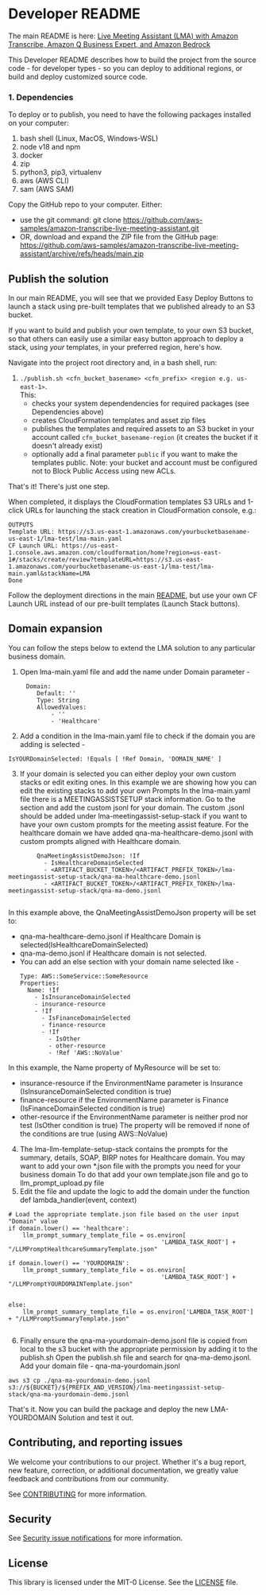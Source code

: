 # Developer README

The main README is here: [Live Meeting Assistant (LMA) with Amazon Transcribe, Amazon Q Business Expert, and Amazon Bedrock](./README.md)

This Developer README describes how to build the project from the source code - for developer types - so you can deploy to additional regions, or build and deploy customized source code.

### 1. Dependencies

To deploy or to publish, you need to have the following packages installed on your computer:

1. bash shell (Linux, MacOS, Windows-WSL)
2. node v18 and npm 
3. docker
4. zip
5. python3, pip3, virtualenv
6. aws (AWS CLI)
7. sam (AWS SAM)

Copy the GitHub repo to your computer. Either:
- use the git command: git clone https://github.com/aws-samples/amazon-transcribe-live-meeting-assistant.git
- OR, download and expand the ZIP file from the GitHub page: https://github.com/aws-samples/amazon-transcribe-live-meeting-assistant/archive/refs/heads/main.zip

## Publish the solution

In our main README, you will see that we provided Easy Deploy Buttons to launch a stack using pre-built templates that we published already to an S3 bucket. 

If you want to build and publish your own template, to your own S3 bucket, so that others can easily use a similar easy button approach to deploy a stack, using *your* templates, in your preferred region, here's how.

Navigate into the project root directory and, in a bash shell, run:

1. `./publish.sh <cfn_bucket_basename> <cfn_prefix> <region e.g. us-east-1>`.  
  This:
    - checks your system dependendencies for required packages (see Dependencies above)
    - creates CloudFormation templates and asset zip files
    - publishes the templates and required assets to an S3 bucket in your account called `cfn_bucket_basename-region` (it creates the bucket if it doesn't already exist)
    - optionally add a final parameter `public` if you want to make the templates public. Note: your bucket and account must be configured not to Block Public Access using new ACLs.

That's it! There's just one step.
  
When completed, it displays the CloudFormation templates S3 URLs and 1-click URLs for launching the stack creation in CloudFormation console, e.g.:
```
OUTPUTS
Template URL: https://s3.us-east-1.amazonaws.com/yourbucketbasename-us-east-1/lma-test/lma-main.yaml
CF Launch URL: https://us-east-1.console.aws.amazon.com/cloudformation/home?region=us-east-1#/stacks/create/review?templateURL=https://s3.us-east-1.amazonaws.com/yourbucketbasename-us-east-1/lma-test/lma-main.yaml&stackName=LMA
Done
``````

Follow the deployment directions in the main [README](./README.md), but use your own CF Launch URL instead of our pre-built templates (Launch Stack buttons). 

## Domain expansion
You can follow the steps below to extend the LMA solution to any particular business domain.

1. Open lma-main.yaml file and add the name under Domain parameter - 
``` 
     Domain:
        Default: ''
        Type: String
        AllowedValues:
            - ''
            - 'Healthcare'
```
2. Add a condition in the lma-main.yaml file to check if the domain you are adding is selected - 
```
IsYOURDomainSelected: !Equals [ !Ref Domain, 'DOMAIN_NAME' ]

```
3. If your domain is selected you can either deploy your own custom stacks or edit exiting ones. In this example we are showing how you can edit the existing stacks to add your own Prompts
In the lma-main.yaml file there is a MEETINGASSISTSETUP stack information. Go to the section and add the custom jsonl for your domain. 
The custom .jsonl should be added under lma-meetingassist-setup-stack if you want to have your own custom prompts for the meeting assist feature. 
For the healthcare domain we have added qna-ma-healthcare-demo.jsonl with custom prompts aligned with Healthcare domain.

```
        QnaMeetingAssistDemoJson: !If
          - IsHealthcareDomainSelected
          - <ARTIFACT_BUCKET_TOKEN>/<ARTIFACT_PREFIX_TOKEN>/lma-meetingassist-setup-stack/qna-ma-healthcare-demo.jsonl
          - <ARTIFACT_BUCKET_TOKEN>/<ARTIFACT_PREFIX_TOKEN>/lma-meetingassist-setup-stack/qna-ma-demo.jsonl
          
```
In this example above, the QnaMeetingAssistDemoJson property will be set to:
- qna-ma-healthcare-demo.jsonl if Healthcare Domain is selected(IsHealthcareDomainSelected)
- qna-ma-demo.jsonl if Healthcare domain is not selected. 
- You can add an else section with your domain name selected like - 
    ```
  Type: AWS::SomeService::SomeResource
    Properties:
      Name: !If
        - IsInsuranceDomainSelected
        - insurance-resource
        - !If
          - IsFinanceDomainSelected
          - finance-resource
          - !If
            - IsOther
            - other-resource
            - !Ref 'AWS::NoValue'
  ```
In this example, the Name property of MyResource will be set to:
- insurance-resource if the EnvironmentName parameter is Insurance (IsInsuranceDomainSelected condition is true)
- finance-resource if the EnvironmentName parameter is Finance (IsFinanceDomainSelected condition is true)
- other-resource if the EnvironmentName parameter is neither prod nor test (IsOther condition is true)
The property will be removed if none of the conditions are true (using AWS::NoValue)

4. The lma-llm-template-setup-stack contains the prompts for the summary, details, SOAP, BIRP notes for Healthcare domain. You may want to add your own *.json file with the prompts you need for your business domain
To do that add your own template.json file and go to llm_prompt_upload.py file
5. Edit the file and update the logic to add the domain under the function def lambda_handler(event, context)
```
# Load the appropriate template.json file based on the user input "Domain" value
if domain.lower() == 'healthcare':
    llm_prompt_summary_template_file = os.environ[
                                           'LAMBDA_TASK_ROOT'] + "/LLMPromptHealthcareSummaryTemplate.json"

if domain.lower() == 'YOURDOMAIN':
    llm_prompt_summary_template_file = os.environ[
                                           'LAMBDA_TASK_ROOT'] + "/LLMPromptYOURDOMAINTemplate.json"


else:
    llm_prompt_summary_template_file = os.environ['LAMBDA_TASK_ROOT'] + "/LLMPromptSummaryTemplate.json"


```

6. Finally ensure the qna-ma-yourdomain-demo.jsonl file is copied from local to the s3 bucket with the appropriate permission by adding it to the publish.sh
Open the publish.sh file and search for qna-ma-demo.jsonl. Add your domain file - qna-ma-yourdomain.jsonl
```
aws s3 cp ./qna-ma-yourdomain-demo.jsonl s3://${BUCKET}/${PREFIX_AND_VERSION}/lma-meetingassist-setup-stack/qna-ma-yourdomain-demo.jsonl

```
That's it. Now you can build the package and deploy the new LMA-YOURDOMAIN Solution and test it out. 

## Contributing, and reporting issues

We welcome your contributions to our project. Whether it's a bug report, new feature, correction, or additional
documentation, we greatly value feedback and contributions from our community.

See [CONTRIBUTING](CONTRIBUTING.md) for more information.

## Security

See [Security issue notifications](CONTRIBUTING.md#security-issue-notifications) for more information.

## License

This library is licensed under the MIT-0 License. See the [LICENSE](./LICENSE) file.